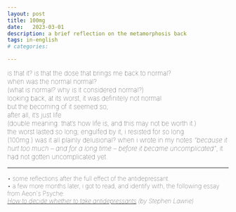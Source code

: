 ```yaml
---
layout: post
title: 100mg
date:   2023-03-01
description: a brief reflection on the metamorphosis back
tags: in-english
# categories: 

---
```


<span style="font-size:15px;font-weight:lighter">
is that it? is that the dose that brings me back to normal? 
<br> when was the normal normal? 
<br> (what is normal? why is it considered normal?)
<br> looking back, at its worst, it was definitely not normal
<br> but the becoming of it seemed so;
<br> after all, it’s just life
<br> (double meaning: that’s how life is, and this may not be worth it.)
<br> the worst lasted so long; engulfed by it, i resisted for so long
<br> (100mg.) was it all plainly delusional?
</span>

<span style="font-size:15px;font-weight:lighter">
when i wrote in my notes <i>"because it hurt too much – and for a long time – before it became uncomplicated"</i>, it had not gotten uncomplicated yet.


<br>
<hr>

<span style="font-size:14px;font-weight:lighter">
• some reflections after the full effect of the antidepressant.
<br>• a few more months later, i got to read, and identify with, the following essay from Aeon's Psyche: <i><a href="https://psyche.co/guides/how-to-decide-whether-to-start-taking-antidepressant-pills"><br>How to decide whether to take antidepressants</a> (by Stephen Lawrie) </i>
</span>